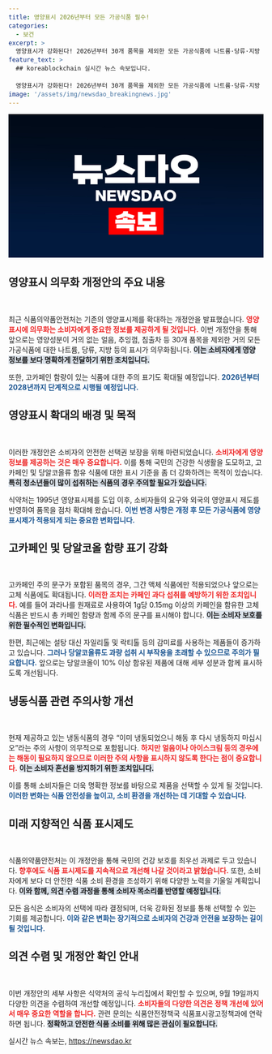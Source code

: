 ```yaml
---
title: 영양표시 2026년부터 모든 가공식품 필수!
categories:
  - 보건
excerpt: >
  영양표시가 강화된다! 2026년부터 30개 품목을 제외한 모든 가공식품에 나트륨·당류·지방 등의 표시가 의무화되어 소비자에게 더 나은 정보가 제공된다. 고카페인 식품도 주의 표시 확대! 건강한 식습관을 위한 필독 정보, 지금 확인하세요!
feature_text: >
  ## koreablockchain 실시간 뉴스 속보입니다.

  영양표시가 강화된다! 2026년부터 30개 품목을 제외한 모든 가공식품에 나트륨·당류·지방 등의 표시가 의무화되어 소비자에게 더 나은 정보가 제공된다. 고카페인 식품도 주의 표시 확대! 건강한 식습관을 위한 필독 정보, 지금 확인하세요!
image: '/assets/img/newsdao_breakingnews.jpg'
---
```


<p><img src="/assets/img/newsdao_breakingnews.jpg" alt="koreablockchain 속보" /></p>

<h2 data-ke-size="size26">영양표시 의무화 개정안의 주요 내용</h2>

<p data-ke-size="size16">&nbsp;</p>

<p>최근 식품의약품안전처는 기존의 영양표시제를 확대하는 개정안을 발표했습니다. <b><span style="color: #ee2323;">영양표시에 의무화는 소비자에게 중요한 정보를 제공하게 될 것입니다.</span></b> 이번 개정안을 통해 앞으로는 영양성분이 거의 없는 얼음, 추잉껌, 침출차 등 30개 품목을 제외한 거의 모든 가공식품에 대한 나트륨, 당류, 지방 등의 표시가 의무화됩니다. <b><span style="background-color: #21538527;">이는 소비자에게 영양 정보를 보다 명확하게 전달하기 위한 조치입니다.</span></b> </p>

<p>또한, 고카페인 함량이 있는 식품에 대한 주의 표기도 확대될 예정입니다. <b><span style="color: #1a5490;">2026년부터 2028년까지 단계적으로 시행될 예정입니다.</span></b> </p>

<h2 data-ke-size="size26">영양표시 확대의 배경 및 목적</h2>

<p data-ke-size="size16">&nbsp;</p>

<p>이러한 개정안은 소비자의 안전한 선택권 보장을 위해 마련되었습니다. <b><span style="color: #ee2323;">소비자에게 영양 정보를 제공하는 것은 매우 중요합니다.</span></b> 이를 통해 국민의 건강한 식생활을 도모하고, 고카페인 및 당알코올류 함유 식품에 대한 표시 기준을 좀 더 강화하려는 목적이 있습니다. <b><span style="background-color: #21538527;">특히 청소년들이 많이 섭취하는 식품의 경우 주의할 필요가 있습니다.</span></b> </p>

<p>식약처는 1995년 영양표시제를 도입 이후, 소비자들의 요구와 외국의 영양표시 제도를 반영하여 품목을 점차 확대해 왔습니다. <b><span style="color: #1a5490;">이번 변경 사항은 개정 후 모든 가공식품에 영양표시제가 적용되게 되는 중요한 변화입니다.</span></b> </p>

<h2 data-ke-size="size26">고카페인 및 당알코올 함량 표기 강화</h2>

<p data-ke-size="size16">&nbsp;</p>

<p>고카페인 주의 문구가 포함된 품목의 경우, 그간 액체 식품에만 적용되었으나 앞으로는 고체 식품에도 확대됩니다. <b><span style="color: #ee2323;">이러한 조치는 카페인 과다 섭취를 예방하기 위한 조치입니다.</span></b> 예를 들어 과라나를 원재료로 사용하여 1g당 0.15mg 이상의 카페인을 함유한 고체 식품은 반드시 총 카페인 함량과 함께 주의 문구를 표시해야 합니다. <b><span style="background-color: #21538527;">이는 소비자 보호를 위한 필수적인 변화입니다.</span></b> </p>

<p>한편, 최근에는 설탕 대신 자일리톨 및 락티톨 등의 감미료를 사용하는 제품들이 증가하고 있습니다. <b><span style="color: #1a5490;">그러나 당알코올류도 과량 섭취 시 부작용을 초래할 수 있으므로 주의가 필요합니다.</span></b> 앞으로는 당알코올이 10% 이상 함유된 제품에 대해 세부 성분과 함께 표시하도록 개선됩니다. </p>

<h2 data-ke-size="size26">냉동식품 관련 주의사항 개선</h2>

<p data-ke-size="size16">&nbsp;</p>

<p>현재 제공하고 있는 냉동식품의 경우 “이미 냉동되었으니 해동 후 다시 냉동하지 마십시오”라는 주의 사항이 의무적으로 포함됩니다. <b><span style="color: #ee2323;">하지만 얼음이나 아이스크림 등의 경우에는 해동이 필요하지 않으므로 이러한 주의 사항을 표시하지 않도록 한다는 점이 중요합니다.</span></b> <b><span style="background-color: #21538527;">이는 소비자 혼선을 방지하기 위한 조치입니다.</span></b> </p>

<p>이를 통해 소비자들은 더욱 명확한 정보를 바탕으로 제품을 선택할 수 있게 될 것입니다. <b><span style="color: #1a5490;">이러한 변화는 식품 안전성을 높이고, 소비 환경을 개선하는 데 기대할 수 있습니다.</span></b> </p>

<h2 data-ke-size="size26">미래 지향적인 식품 표시제도</h2>

<p data-ke-size="size16">&nbsp;</p>

<p>식품의약품안전처는 이 개정안을 통해 국민의 건강 보호를 최우선 과제로 두고 있습니다. <b><span style="color: #ee2323;">향후에도 식품 표시제도를 지속적으로 개선해 나갈 것이라고 밝혔습니다.</span></b> 또한, 소비자에게 보다 더 안전한 식품 소비 환경을 조성하기 위해 다양한 노력을 기울일 계획입니다. <b><span style="background-color: #21538527;">이와 함께, 의견 수렴 과정을 통해 소비자 목소리를 반영할 예정입니다.</span></b> </p>

<p>모든 음식은 소비자의 선택에 따라 결정되며, 더욱 강화된 정보를 통해 선택할 수 있는 기회를 제공합니다. <b><span style="color: #1a5490;">이와 같은 변화는 장기적으로 소비자의 건강과 안전을 보장하는 길이 될 것입니다.</span></b> </p>

<h2 data-ke-size="size26">의견 수렴 및 개정안 확인 안내</h2>

<p data-ke-size="size16">&nbsp;</p>

<p>이번 개정안의 세부 사항은 식약처의 공식 누리집에서 확인할 수 있으며, 9월 19일까지 다양한 의견을 수렴하여 개선할 예정입니다. <b><span style="color: #ee2323;">소비자들의 다양한 의견은 정책 개선에 있어서 매우 중요한 역할을 합니다.</span></b> 관련 문의는 식품안전정책국 식품표시광고정책과에 연락하면 됩니다. <b><span style="background-color: #21538527;">정확하고 안전한 식품 소비를 위해 많은 관심이 필요합니다.</span></b> </p>

<p data-ke-size="size16"></p>
실시간 뉴스 속보는, <a href="https://newsdao.kr" rel="dofollow">https://newsdao.kr</a>


